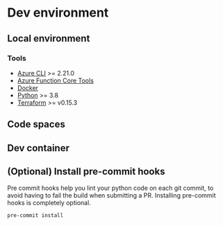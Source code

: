 # Dev environment

## Local environment

### Tools

* [Azure CLI](https://docs.microsoft.com/cli/azure/install-azure-cli) >= 2.21.0
* [Azure Function Core Tools](https://docs.microsoft.com/azure/azure-functions/functions-run-local?tabs=windows%2Ccsharp%2Cbash#install-the-azure-functions-core-tools)
* [Docker](https://docs.docker.com/docker-for-windows/install/)
* [Python](https://www.python.org/downloads/) >= 3.8
* [Terraform](https://www.terraform.io/downloads.html) >= v0.15.3

## Code spaces

## Dev container




## (Optional) Install pre-commit hooks

Pre commit hooks help you lint your python code on each git commit, to avoid having to fail the build when submitting a PR. Installing pre-commit hooks is completely optional.

```cmd
pre-commit install
```
